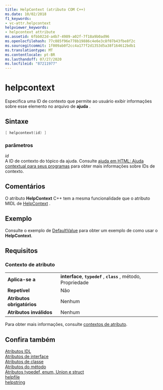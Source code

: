 ```yaml
---
title: HelpContext (atributo COM C++)
ms.date: 10/02/2018
f1_keywords:
- vc-attr.helpcontext
helpviewer_keywords:
- helpcontext attribute
ms.assetid: 6fbb022d-a4b7-4989-a02f-7f18a9b0ad96
ms.openlocfilehash: 77c085f96e778b19886c4e6e3c8f07b43fbe8f2c
ms.sourcegitcommit: 1f009ab0f2cc4a177f2d1353d5a38f164612bdb1
ms.translationtype: MT
ms.contentlocale: pt-BR
ms.lasthandoff: 07/27/2020
ms.locfileid: "87211977"
---
```

# <a name="helpcontext"></a>helpcontext

Especifica uma ID de contexto que permite ao usuário exibir informações sobre esse elemento no arquivo de **ajuda** .

## <a name="syntax"></a>Sintaxe

```cpp
[ helpcontext(id) ]
```

### <a name="parameters"></a>parâmetros

*id*<br/>
A ID de contexto do tópico da ajuda. Consulte [ajuda em HTML: Ajuda contextual para seus programas](../../mfc/html-help-context-sensitive-help-for-your-programs.md) para obter mais informações sobre IDs de contexto.

## <a name="remarks"></a>Comentários

O atributo **HelpContext** C++ tem a mesma funcionalidade que o atributo MIDL de [HelpContext](/windows/win32/Midl/helpcontext) .

## <a name="example"></a>Exemplo

Consulte o exemplo de [DefaultValue](defaultvalue.md) para obter um exemplo de como usar o **HelpContext**.

## <a name="requirements"></a>Requisitos

### <a name="attribute-context"></a>Contexto de atributo

|||
|-|-|
|**Aplica-se a**|**interface**, **`typedef`** , **`class`** , método, Propriedade|
|**Repetível**|Não|
|**Atributos obrigatórios**|Nenhum|
|**Atributos inválidos**|Nenhum|

Para obter mais informações, consulte [contextos de atributo](cpp-attributes-com-net.md#contexts).

## <a name="see-also"></a>Confira também

[Atributos IDL](idl-attributes.md)<br/>
[Atributos de interface](interface-attributes.md)<br/>
[Atributos de classe](class-attributes.md)<br/>
[Atributos do método](method-attributes.md)<br/>
[Atributos typedef, enum, Union e struct](typedef-enum-union-and-struct-attributes.md)<br/>
[helpfile](helpfile.md)<br/>
[helpstring](helpstring.md)
